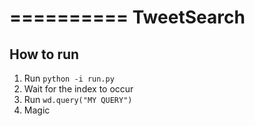 ==========
TweetSearch
==========

How to run
---

 1. Run `python -i run.py`
 2. Wait for the index to occur
 3. Run `wd.query("MY QUERY")`
 4. Magic